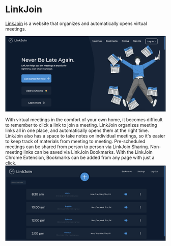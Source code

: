 # LinkJoin
<a href="https://linkjoin.xyz">LinkJoin</a> is a website that organizes and automatically opens virtual meetings.

![LinkJoin homepage](static/images/linkjoin-homepage.png)

With virtual meetings in the comfort of your own home, it becomes difficult to remember to click a link to join a meeting.
LinkJoin organizes meeting links all in one place, and automatically opens them at the right time.
LinkJoin also has a space to take notes on individual meetings, so it's easier to keep track of materials from meeting to meeting.
Pre-scheduled meetings can be shared from person to person via LinkJoin Sharing. 
Non-meeting links can be saved via LinkJoin Bookmarks.
With the LinkJoin Chrome Extension, Bookmarks can be added from any page with just a click.
![Links page](static/images/linkjoin-links-page.png)